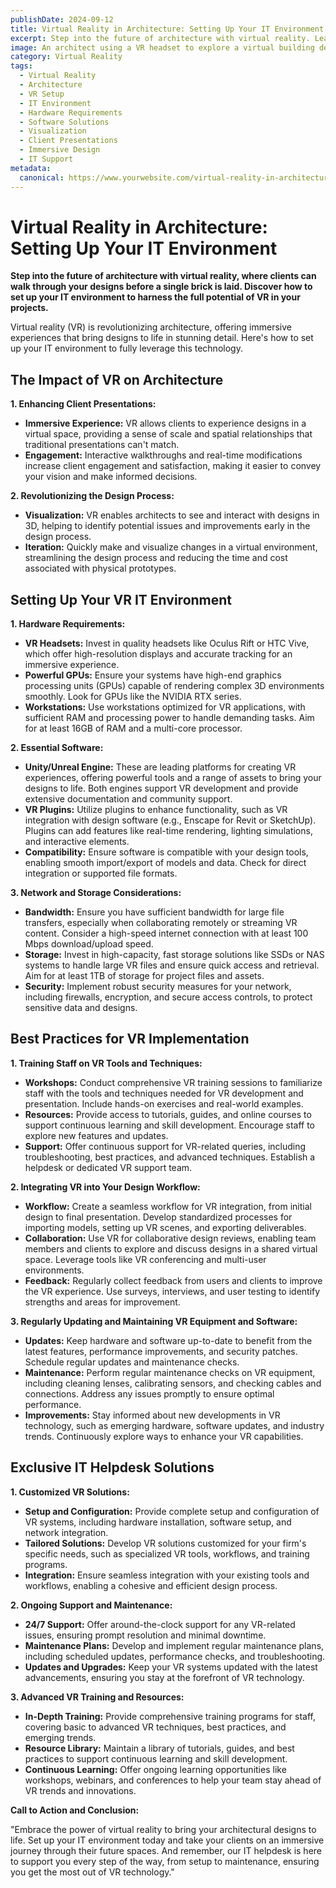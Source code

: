 ```yaml
---
publishDate: 2024-09-12  
title: Virtual Reality in Architecture: Setting Up Your IT Environment  
excerpt: Step into the future of architecture with virtual reality. Learn how to set up your IT environment to harness the full potential of VR in your projects.  
image: An architect using a VR headset to explore a virtual building design.  
category: Virtual Reality  
tags:
  - Virtual Reality
  - Architecture
  - VR Setup
  - IT Environment
  - Hardware Requirements
  - Software Solutions
  - Visualization
  - Client Presentations
  - Immersive Design
  - IT Support
metadata:
  canonical: https://www.yourwebsite.com/virtual-reality-in-architecture-setting-up-your-it-environment
---
```


# Virtual Reality in Architecture: Setting Up Your IT Environment

**Step into the future of architecture with virtual reality, where clients can walk through your designs before a single brick is laid. Discover how to set up your IT environment to harness the full potential of VR in your projects.**

Virtual reality (VR) is revolutionizing architecture, offering immersive experiences that bring designs to life in stunning detail. Here's how to set up your IT environment to fully leverage this technology.

## The Impact of VR on Architecture

**1. Enhancing Client Presentations:**
- **Immersive Experience:** VR allows clients to experience designs in a virtual space, providing a sense of scale and spatial relationships that traditional presentations can't match.
- **Engagement:** Interactive walkthroughs and real-time modifications increase client engagement and satisfaction, making it easier to convey your vision and make informed decisions.

**2. Revolutionizing the Design Process:**
- **Visualization:** VR enables architects to see and interact with designs in 3D, helping to identify potential issues and improvements early in the design process.
- **Iteration:** Quickly make and visualize changes in a virtual environment, streamlining the design process and reducing the time and cost associated with physical prototypes.

## Setting Up Your VR IT Environment

**1. Hardware Requirements:**
- **VR Headsets:** Invest in quality headsets like Oculus Rift or HTC Vive, which offer high-resolution displays and accurate tracking for an immersive experience.
- **Powerful GPUs:** Ensure your systems have high-end graphics processing units (GPUs) capable of rendering complex 3D environments smoothly. Look for GPUs like the NVIDIA RTX series.
- **Workstations:** Use workstations optimized for VR applications, with sufficient RAM and processing power to handle demanding tasks. Aim for at least 16GB of RAM and a multi-core processor.

**2. Essential Software:**
- **Unity/Unreal Engine:** These are leading platforms for creating VR experiences, offering powerful tools and a range of assets to bring your designs to life. Both engines support VR development and provide extensive documentation and community support.
- **VR Plugins:** Utilize plugins to enhance functionality, such as VR integration with design software (e.g., Enscape for Revit or SketchUp). Plugins can add features like real-time rendering, lighting simulations, and interactive elements.
- **Compatibility:** Ensure software is compatible with your design tools, enabling smooth import/export of models and data. Check for direct integration or supported file formats.

**3. Network and Storage Considerations:**
- **Bandwidth:** Ensure you have sufficient bandwidth for large file transfers, especially when collaborating remotely or streaming VR content. Consider a high-speed internet connection with at least 100 Mbps download/upload speed.
- **Storage:** Invest in high-capacity, fast storage solutions like SSDs or NAS systems to handle large VR files and ensure quick access and retrieval. Aim for at least 1TB of storage for project files and assets.
- **Security:** Implement robust security measures for your network, including firewalls, encryption, and secure access controls, to protect sensitive data and designs.

## Best Practices for VR Implementation

**1. Training Staff on VR Tools and Techniques:**
- **Workshops:** Conduct comprehensive VR training sessions to familiarize staff with the tools and techniques needed for VR development and presentation. Include hands-on exercises and real-world examples.
- **Resources:** Provide access to tutorials, guides, and online courses to support continuous learning and skill development. Encourage staff to explore new features and updates.
- **Support:** Offer continuous support for VR-related queries, including troubleshooting, best practices, and advanced techniques. Establish a helpdesk or dedicated VR support team.

**2. Integrating VR into Your Design Workflow:**
- **Workflow:** Create a seamless workflow for VR integration, from initial design to final presentation. Develop standardized processes for importing models, setting up VR scenes, and exporting deliverables.
- **Collaboration:** Use VR for collaborative design reviews, enabling team members and clients to explore and discuss designs in a shared virtual space. Leverage tools like VR conferencing and multi-user environments.
- **Feedback:** Regularly collect feedback from users and clients to improve the VR experience. Use surveys, interviews, and user testing to identify strengths and areas for improvement.

**3. Regularly Updating and Maintaining VR Equipment and Software:**
- **Updates:** Keep hardware and software up-to-date to benefit from the latest features, performance improvements, and security patches. Schedule regular updates and maintenance checks.
- **Maintenance:** Perform regular maintenance checks on VR equipment, including cleaning lenses, calibrating sensors, and checking cables and connections. Address any issues promptly to ensure optimal performance.
- **Improvements:** Stay informed about new developments in VR technology, such as emerging hardware, software updates, and industry trends. Continuously explore ways to enhance your VR capabilities.

## Exclusive IT Helpdesk Solutions

**1. Customized VR Solutions:**
- **Setup and Configuration:** Provide complete setup and configuration of VR systems, including hardware installation, software setup, and network integration.
- **Tailored Solutions:** Develop VR solutions customized for your firm's specific needs, such as specialized VR tools, workflows, and training programs.
- **Integration:** Ensure seamless integration with your existing tools and workflows, enabling a cohesive and efficient design process.

**2. Ongoing Support and Maintenance:**
- **24/7 Support:** Offer around-the-clock support for any VR-related issues, ensuring prompt resolution and minimal downtime.
- **Maintenance Plans:** Develop and implement regular maintenance plans, including scheduled updates, performance checks, and troubleshooting.
- **Updates and Upgrades:** Keep your VR systems updated with the latest advancements, ensuring you stay at the forefront of VR technology.

**3. Advanced VR Training and Resources:**
- **In-Depth Training:** Provide comprehensive training programs for staff, covering basic to advanced VR techniques, best practices, and emerging trends.
- **Resource Library:** Maintain a library of tutorials, guides, and best practices to support continuous learning and skill development.
- **Continuous Learning:** Offer ongoing learning opportunities like workshops, webinars, and conferences to help your team stay ahead of VR trends and innovations.

**Call to Action and Conclusion:**

"Embrace the power of virtual reality to bring your architectural designs to life. Set up your IT environment today and take your clients on an immersive journey through their future spaces. And remember, our IT helpdesk is here to support you every step of the way, from setup to maintenance, ensuring you get the most out of VR technology."